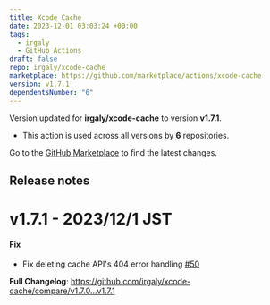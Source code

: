 ```yaml
---
title: Xcode Cache
date: 2023-12-01 03:03:24 +00:00
tags:
  - irgaly
  - GitHub Actions
draft: false
repo: irgaly/xcode-cache
marketplace: https://github.com/marketplace/actions/xcode-cache
version: v1.7.1
dependentsNumber: "6"
---
```



Version updated for **irgaly/xcode-cache** to version **v1.7.1**.
- This action is used across all versions by **6** repositories.

Go to the [GitHub Marketplace](https://github.com/marketplace/actions/xcode-cache) to find the latest changes.

## Release notes

# v1.7.1 - 2023/12/1 JST

#### Fix

* Fix deleting cache API's 404 error handling [#50](https://github.com/irgaly/xcode-cache/pull/50)

**Full Changelog**: https://github.com/irgaly/xcode-cache/compare/v1.7.0...v1.7.1
